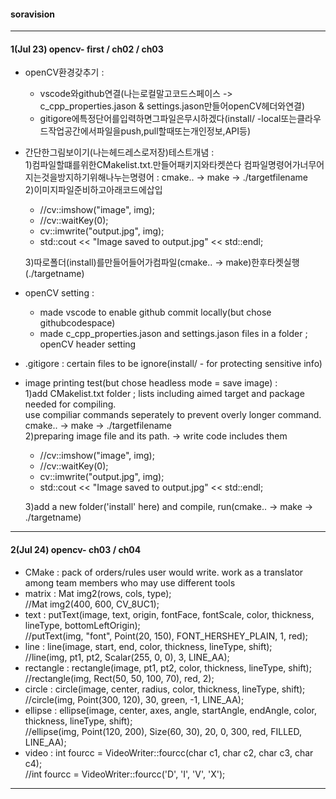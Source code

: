 #### soravision
***
#### 1(Jul 23) opencv- first / ch02 / ch03
  - openCV환경갖추기 : <br>
    - vscode와github연결(나는로컬말고코드스페이스 -> c_cpp_properties.jason & settings.jason만들어openCV헤더와연결) <br>
    - gitigore에특정단어를입력하면그파일은무시하겠다(install/ -local또는클라우드작업공간에서파일을push,pull할때또는개인정보,API등) <br>
- 간단한그림보이기(나는헤드레스로저장)테스트개념 : <br>
    1)컴파일할떄를위한CMakelist.txt.만들어패키지와타켓쓴다 
       컴파일명령어가너무어지는것을방지하기위해나누는명령어 : 
  cmake.. -> make -> ./targetfilename <br>
    2)이미지파일준비하고아래코드에삽입 <br>
    - //cv::imshow("image", img); <br>
    - //cv::waitKey(0); <br>
    - cv::imwrite("output.jpg", img); <br>
    - std::cout << "Image saved to output.jpg" << std::endl; <br>
  
    3)따로폴더(install)를만들어들어가컴파일(cmake.. -> make)한후타켓실행(./targetname) <br>
- openCV setting : <br>
    -  made vscode to enable github commit locally(but chose githubcodespace) <br>
    -  made c_cpp_properties.jason and settings.jason files in a folder ; openCV header setting <br>
- .gitigore : certain files to be ignore(install/ - for protecting sensitive info) <br>
- image printing test(but chose headless mode = save image) : <br>
     1)add CMakelist.txt folder ; lists including aimed target and package needed for compiling. <br>
    use compiliar commands seperately to prevent overly longer command. 
    cmake.. -> make -> ./targetfilename <br>
     2)preparing image file and its path. -> write code includes them <br>
   - //cv::imshow("image", img); <br>
   - //cv::waitKey(0); <br>
   - cv::imwrite("output.jpg", img); <br>
   - std::cout << "Image saved to output.jpg" << std::endl; <br>

   
    3)add a new folder('install' here) and compile, run(cmake.. -> make -> ./targetname) 
 

  
***
#### 2(Jul 24) opencv- ch03 / ch04
- CMake : pack of orders/rules user would write. work as a translator among team members who may use different tools
- matrix : Mat img2(rows, cols, type); <br>
    //Mat img2(400, 600, CV_8UC1);
- text : putText(image, text, origin, fontFace, fontScale, color, thickness, lineType, bottomLeftOrigin); <br>
    //putText(img, "font", Point(20, 150), FONT_HERSHEY_PLAIN, 1, red);
- line : line(image, start, end, color, thickness, lineType, shift); <br>
    //line(img, pt1, pt2, Scalar(255, 0, 0), 3, LINE_AA);
- rectangle : rectangle(image, pt1, pt2, color, thickness, lineType, shift); <br>           //rectangle(img, Rect(50, 50, 100, 70), red, 2);
- circle : circle(image, center, radius, color, thickness, lineType, shift); <br>           //circle(img, Point(300, 120), 30, green, -1, LINE_AA);
- ellipse : ellipse(image, center, axes, angle, startAngle, endAngle, color, thickness, lineType, shift); <br>     //ellipse(img, Point(120, 200), Size(60, 30), 20, 0, 300, red, FILLED, LINE_AA);
- video : int fourcc = VideoWriter::fourcc(char c1, char c2, char c3, char c4); <br>
    //int fourcc = VideoWriter::fourcc('D', 'I', 'V', 'X');
***



